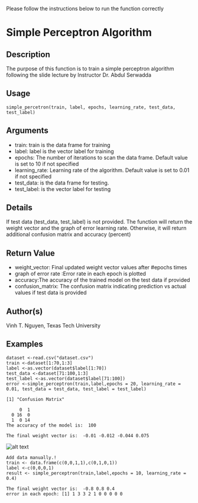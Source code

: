 Please follow the instructions below to run the function correctly
# Simple Perceptron Algorithm

## Description

The purpose of this function is to train a simple perceptron algorithm following the slide lecture by Instructor Dr. Abdul Serwadda

## Usage
```
simple_percetron(train, label, epochs, learning_rate, test_data, test_label)
```
## Arguments

* train: train is the data frame for training
* label: label is the vector label for training
* epochs: The number of iterations to scan the data frame. Default value is set to 10 if not specified
* learning_rate: Learning rate of the algorithm. Default value is set to 0.01 if not specified
* test_data: is the data frame for testing.	
* test_label: is the vector label for testing

## Details

If test data (test_data, test_label) is not provided. The function will return the weight vector and the graph of error learning rate. Otherwise, it will return additional confusion matrix and accuracy (percent)

## Return Value

* weight_vector: Final updated weight vector values after #epochs times
* graph of error rate	:Error rate in each epoch is plotted
* accuracy:The accuracy of the trained model on the test data if provided
* confusion_matrix: The confusion matrix indicating prediction vs actual values if test data is provided

## Author(s)

Vinh T. Nguyen, Texas Tech University

## Examples

```
dataset <-read.csv("dataset.csv")
train <-dataset[1:70,1:3]
label <-as.vector(dataset$label[1:70])
test_data <-dataset[71:100,1:3]
test_label <-as.vector(dataset$label[71:100])
error <-simple_perceptron(train,label,epochs = 20, learning_rate = 0.01, test_data = test_data, test_label = test_label)

[1] "Confusion Matrix"

     0  1
  0 16  0
  1  0 14
The accuracy of the model is:  100

The final weight vector is:  -0.01 -0.012 -0.044 0.075
```
![alt text](https://raw.githubusercontent.com/username/projectname/branch/path/to/img.png)

```
Add data manually.!
train <- data.frame(c(0,0,1,1),c(0,1,0,1))
label <-c(0,0,0,1)
result <- simple_perceptron(train,label,epochs = 10, learning_rate = 0.4)

The final weight vector is:  -0.8 0.8 0.4
error in each epoch: [1] 1 3 3 2 1 0 0 0 0 0
```
